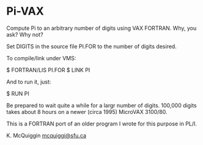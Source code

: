 # Pi-VAX
Compute Pi to an arbitrary number of digits using VAX FORTRAN.  Why, you ask?  Why not?

Set DIGITS in the source file PI.FOR to the number of digits desired.  

To compile/link under VMS:

  $ FORTRAN/LIS PI.FOR
  $ LINK PI

And to run it, just:

$ RUN PI

Be prepared to wait quite a while for a largr number of digits.  100,000 digits takes about 
8 hours on a newer (circa 1995) MicroVAX 3100/80.

This is a FORTRAN port of an older program I wrote for this purpose in PL/I.

K. McQuiggin
mcquiggi@sfu.ca

